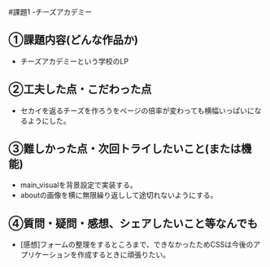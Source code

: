 #課題1 -チーズアカデミー

## ①課題内容(どんな作品か)
- チーズアカデミーという学校のLP

## ②工夫した点・こだわった点
- セカイを返るチーズを作ろうをページの倍率が変わっても横幅いっぱいになるようにした。

## ③難しかった点・次回トライしたいこと(または機能)
- main_visualを背景設定で実装する。
- aboutの画像を横に無限繰り返しして途切れないようにする。

## ④質問・疑問・感想、シェアしたいこと等なんでも
- [感想]フォームの整理をするところまで、できなかったためCSSは今後のアプリケーションを作成するときに頑張りたい。
